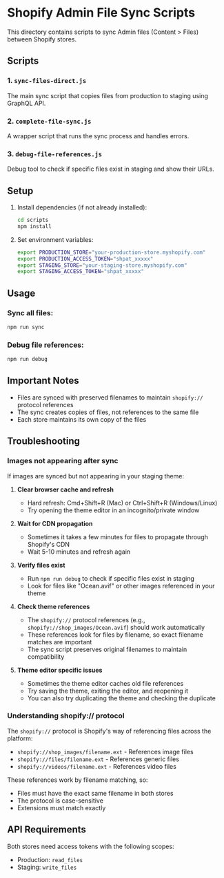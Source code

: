 # Shopify Admin File Sync Scripts

This directory contains scripts to sync Admin files (Content > Files) between Shopify stores.

## Scripts

### 1. `sync-files-direct.js`

The main sync script that copies files from production to staging using GraphQL API.

### 2. `complete-file-sync.js`

A wrapper script that runs the sync process and handles errors.

### 3. `debug-file-references.js`

Debug tool to check if specific files exist in staging and show their URLs.

## Setup

1. Install dependencies (if not already installed):

   ```bash
   cd scripts
   npm install
   ```

2. Set environment variables:
   ```bash
   export PRODUCTION_STORE="your-production-store.myshopify.com"
   export PRODUCTION_ACCESS_TOKEN="shpat_xxxxx"
   export STAGING_STORE="your-staging-store.myshopify.com"
   export STAGING_ACCESS_TOKEN="shpat_xxxxx"
   ```

## Usage

### Sync all files:

```bash
npm run sync
```

### Debug file references:

```bash
npm run debug
```

## Important Notes

- Files are synced with preserved filenames to maintain `shopify://` protocol references
- The sync creates copies of files, not references to the same file
- Each store maintains its own copy of the files

## Troubleshooting

### Images not appearing after sync

If images are synced but not appearing in your staging theme:

1. **Clear browser cache and refresh**

   - Hard refresh: Cmd+Shift+R (Mac) or Ctrl+Shift+R (Windows/Linux)
   - Try opening the theme editor in an incognito/private window

2. **Wait for CDN propagation**

   - Sometimes it takes a few minutes for files to propagate through Shopify's CDN
   - Wait 5-10 minutes and refresh again

3. **Verify files exist**

   - Run `npm run debug` to check if specific files exist in staging
   - Look for files like "Ocean.avif" or other images referenced in your theme

4. **Check theme references**

   - The `shopify://` protocol references (e.g., `shopify://shop_images/Ocean.avif`) should work automatically
   - These references look for files by filename, so exact filename matches are important
   - The sync script preserves original filenames to maintain compatibility

5. **Theme editor specific issues**
   - Sometimes the theme editor caches old file references
   - Try saving the theme, exiting the editor, and reopening it
   - You can also try duplicating the theme and checking the duplicate

### Understanding shopify:// protocol

The `shopify://` protocol is Shopify's way of referencing files across the platform:

- `shopify://shop_images/filename.ext` - References image files
- `shopify://files/filename.ext` - References generic files
- `shopify://videos/filename.ext` - References video files

These references work by filename matching, so:

- Files must have the exact same filename in both stores
- The protocol is case-sensitive
- Extensions must match exactly

## API Requirements

Both stores need access tokens with the following scopes:

- Production: `read_files`
- Staging: `write_files`
